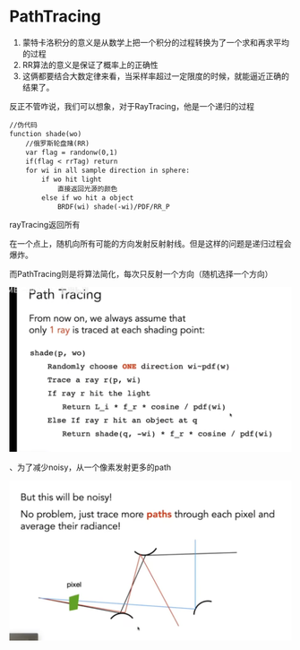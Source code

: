 # PathTracing

1. 蒙特卡洛积分的意义是从数学上把一个积分的过程转换为了一个求和再求平均的过程
2. RR算法的意义是保证了概率上的正确性
3. 这俩都要结合大数定律来看，当采样率超过一定限度的时候，就能逼近正确的结果了。

反正不管咋说，我们可以想象，对于RayTracing，他是一个递归的过程

```伪代码
//伪代码
function shade(wo)
	//俄罗斯轮盘赌(RR)
	var flag = randonw(0,1)
	if(flag < rrTag) return
	for wi in all sample direction in sphere:
		if wo hit light
			直接返回光源的颜色
		else if wo hit a object
			BRDF(wi) shade(-wi)/PDF/RR_P
```

rayTracing返回所有

在一个点上，随机向所有可能的方向发射反射射线。但是这样的问题是递归过程会爆炸。

而PathTracing则是将算法简化，每次只反射一个方向（随机选择一个方向）

![image-20250526123506176](assets/image-20250526123506176.png)

、为了减少noisy，从一个像素发射更多的path

![image-20250526123543536](assets/image-20250526123543536.png)